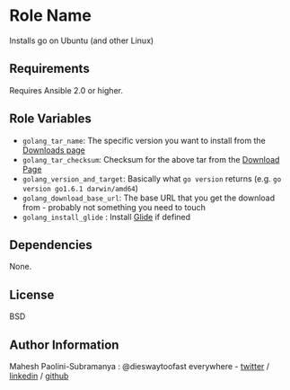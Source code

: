 Role Name
=========

Installs go on Ubuntu (and other Linux)

Requirements
------------

Requires Ansible 2.0 or higher.

Role Variables
--------------

* `golang_tar_name`: The specific version you want to install from the [Downloads page](https://golang.org/dl/)
* `golang_tar_checksum`: Checksum for the above tar from the [Download Page](https://golang.org/dl/)
* `golang_version_and_target`: Basically what `go version` returns (e.g. `go version go1.6.1 darwin/amd64`)
* `golang_download_base_url`: The base URL that you get the download from - probably not something you need to touch
* `golang_install_glide` : Install [Glide](https://glide.sh) if defined


Dependencies
------------

None.

License
-------

BSD

Author Information
------------------

Mahesh Paolini-Subramanya : @dieswaytoofast everywhere - [twitter](https://twitter.com/dieswaytoofast) / [linkedin](https://www.linkedin.com/in/dieswaytoofast) / [github](https://github.com/dieswaytoofast)
